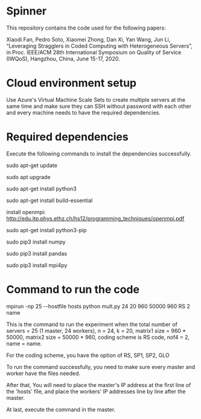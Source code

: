 # Spinner

This repository contains the code used for the following papers:

Xiaodi Fan, Pedro Soto, Xiaomei Zhong, Dan Xi, Yan Wang, Jun Li, “Leveraging Stragglers in Coded Computing with Heterogeneous Servers”, in Proc. IEEE/ACM 28th International Symposium on Quality of Service (IWQoS), Hangzhou, China, June 15-17, 2020.

# Cloud environment setup

Use Azure's Virtual Machine Scale Sets to create multiple servers at the same time and make sure they can SSH without password with each other and every machine needs to have the required  dependencies.

# Required dependencies

Execute the following commands to install the dependencies successfully.

sudo apt-get update

sudo apt upgrade

sudo apt-get install python3

sudo apt-get install build-essential

install openmpi:
http://edu.itp.phys.ethz.ch/hs12/programming_techniques/openmpi.pdf

sudo apt-get install python3-pip

sudo pip3 install numpy

sudo pip3 install pandas

sudo pip3 install mpi4py

# Command to run the code

mpirun -np 25 --hostfile hosts python mult.py 24 20 960 50000 960 RS 2 name

This is the command to run the experiment when the total number of servers = 25 (1 master, 24 workers), n = 24, k = 20, matrix1 size = 960 * 50000, matrix2 size = 50000 * 960, coding scheme is RS code, nof4 = 2, name = name.

For the coding scheme, you have the option of RS, SP1, SP2, GLO

To run the command successfully, you need to make sure every master and worker have the files needed. 

After that, You will need to place the master's IP address at the first line of the 'hosts' file, and place the workers' IP addresses line by line after the master.

At last, execute the command in the master.
